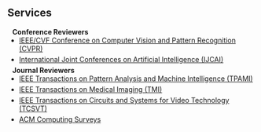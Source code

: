 ## Services

<h4 style="margin:0 10px 0;">Conference Reviewers</h4>

<ul style="margin:0 0 5px;">
  <li><a href="http://cvpr2024.thecvf.com/"><autocolor>IEEE/CVF Conference on Computer Vision and Pattern Recognition (CVPR)</autocolor></a></li>
</ul>
<ul style="margin:0 0 5px;">
  <li><a href="https://www.ijcai.org/"><autocolor>International Joint Conferences on Artificial Intelligence (IJCAI)</autocolor></a></li>
</ul>

<h4 style="margin:0 10px 0;">Journal Reviewers</h4>

<ul style="margin:0 0 5px;">
  <li><a href="https://ieeexplore.ieee.org/xpl/RecentIssue.jsp?punumber=34"><autocolor>IEEE Transactions on Pattern Analysis and Machine Intelligence (TPAMI)</autocolor></a></li>
</ul>
<ul style="margin:0 0 5px;">
  <li><a href="https://ieeexplore.ieee.org/xpl/RecentIssue.jsp?punumber=42"><autocolor>IEEE Transactions on Medical Imaging (TMI)</autocolor></a></li>
</ul>
<ul style="margin:0 0 5px;">
  <li><a href="https://ieeexplore.ieee.org/xpl/RecentIssue.jsp?punumber=76"><autocolor>IEEE Transactions on Circuits and Systems for Video Technology (TCSVT)</autocolor></a></li>
</ul>
<ul style="margin:0 0 5px;">
  <li><a href="https://dl.acm.org/journal/csur"><autocolor>ACM Computing Surveys</autocolor></a></li>
</ul>
